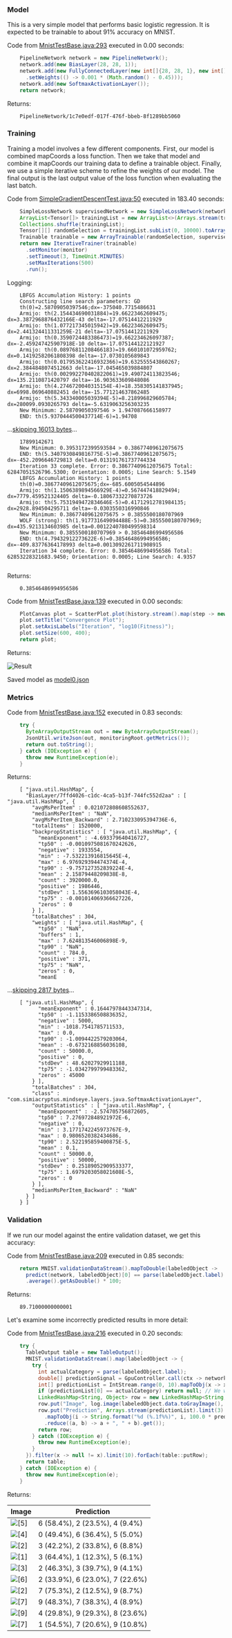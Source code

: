 ### Model
This is a very simple model that performs basic logistic regression. It is expected to be trainable to about 91% accuracy on MNIST.

Code from [MnistTestBase.java:293](../../../../../../../src/test/java/com/simiacryptus/mindseye/opt/MnistTestBase.java#L293) executed in 0.00 seconds: 
```java
    PipelineNetwork network = new PipelineNetwork();
    network.add(new BiasLayer(28, 28, 1));
    network.add(new FullyConnectedLayer(new int[]{28, 28, 1}, new int[]{10})
      .setWeights(() -> 0.001 * (Math.random() - 0.45)));
    network.add(new SoftmaxActivationLayer());
    return network;
```

Returns: 

```
    PipelineNetwork/1c7e0edf-017f-476f-bbeb-8f1289bb5060
```



### Training
Training a model involves a few different components. First, our model is combined mapCoords a loss function. Then we take that model and combine it mapCoords our training data to define a trainable object. Finally, we use a simple iterative scheme to refine the weights of our model. The final output is the last output value of the loss function when evaluating the last batch.

Code from [SimpleGradientDescentTest.java:50](../../../../../../../src/test/java/com/simiacryptus/mindseye/opt/trainable/SimpleGradientDescentTest.java#L50) executed in 183.40 seconds: 
```java
    SimpleLossNetwork supervisedNetwork = new SimpleLossNetwork(network, new EntropyLossLayer());
    ArrayList<Tensor[]> trainingList = new ArrayList<>(Arrays.stream(trainingData).collect(Collectors.toList()));
    Collections.shuffle(trainingList);
    Tensor[][] randomSelection = trainingList.subList(0, 10000).toArray(new Tensor[][]{});
    Trainable trainable = new ArrayTrainable(randomSelection, supervisedNetwork);
    return new IterativeTrainer(trainable)
      .setMonitor(monitor)
      .setTimeout(3, TimeUnit.MINUTES)
      .setMaxIterations(500)
      .run();
```
Logging: 
```
    LBFGS Accumulation History: 1 points
    Constructing line search parameters: GD
    th(0)=2.58709050397546;dx=-375040.7715486631
    Armijo: th(2.154434690031884)=19.66223462609475; dx=3.3872968876432166E-43 delta=-17.07514412211929
    Armijo: th(1.077217345015942)=19.66223462609475; dx=2.441324411331259E-21 delta=-17.07514412211929
    Armijo: th(0.3590724483386473)=19.662234626097387; dx=-2.459247425907918E-10 delta=-17.075144122121927
    Armijo: th(0.08976811208466183)=19.660101072959762; dx=0.14192582061808398 delta=-17.0730105689843
    Armijo: th(0.017953622416932366)=19.632555543860267; dx=2.3844848074512663 delta=-17.045465039884807
    Armijo: th(0.002992270402822061)=19.490724113823546; dx=135.2110871420797 delta=-16.903633609848086
    Armijo: th(4.2746720040315154E-4)=18.358305141837945; dx=6998.069640882451 delta=-15.771214637862485
    Armijo: th(5.343340005039394E-5)=8.218996829605784; dx=280099.0930265793 delta=-5.6319063256303235
    New Minimum: 2.58709050397546 > 1.947087666158977
    END: th(5.9370444500437714E-6)=1.94708
```
...[skipping 16013 bytes](etc/181.txt)...
```
    17899142671
    New Minimum: 0.3953172399593584 > 0.38677409612075675
    END: th(5.3407930849816775E-5)=0.38677409612075675; dx=-452.2096646729813 delta=0.013191761737744334
    Iteration 33 complete. Error: 0.38677409612075675 Total: 62847051526796.5300; Orientation: 0.0005; Line Search: 5.1549
    LBFGS Accumulation History: 1 points
    th(0)=0.38677409612075675;dx=-685.6005054544896
    Armijo: th(1.1506389894566929E-4)=0.567447418829494; dx=7779.459521324405 delta=-0.18067332270873726
    Armijo: th(5.7531949472834646E-5)=0.41712912781984135; dx=2928.894504295711 delta=-0.0303550316990846
    New Minimum: 0.38677409612075675 > 0.3855500180707969
    WOLF (strong): th(1.917731649094488E-5)=0.3855500180707969; dx=435.9213134603985 delta=0.0012240780499598314
    New Minimum: 0.3855500180707969 > 0.38546486994956586
    END: th(4.79432912273622E-6)=0.38546486994956586; dx=-409.83776364178993 delta=0.0013092261711908915
    Iteration 34 complete. Error: 0.38546486994956586 Total: 62853228321683.9450; Orientation: 0.0005; Line Search: 4.9357
    
```

Returns: 

```
    0.38546486994956586
```



Code from [MnistTestBase.java:139](../../../../../../../src/test/java/com/simiacryptus/mindseye/opt/MnistTestBase.java#L139) executed in 0.00 seconds: 
```java
    PlotCanvas plot = ScatterPlot.plot(history.stream().map(step -> new double[]{step.iteration, Math.log10(step.point.getMean())}).toArray(i -> new double[i][]));
    plot.setTitle("Convergence Plot");
    plot.setAxisLabels("Iteration", "log10(Fitness)");
    plot.setSize(600, 400);
    return plot;
```

Returns: 

![Result](etc/test.840.png)



Saved model as [model0.json](etc/model0.json)

### Metrics
Code from [MnistTestBase.java:152](../../../../../../../src/test/java/com/simiacryptus/mindseye/opt/MnistTestBase.java#L152) executed in 0.83 seconds: 
```java
    try {
      ByteArrayOutputStream out = new ByteArrayOutputStream();
      JsonUtil.writeJson(out, monitoringRoot.getMetrics());
      return out.toString();
    } catch (IOException e) {
      throw new RuntimeException(e);
    }
```

Returns: 

```
    [ "java.util.HashMap", {
      "BiasLayer/7ffd4026-c1dc-4ca5-b13f-744fc552d2aa" : [ "java.util.HashMap", {
        "avgMsPerItem" : 0.021072808608552637,
        "medianMsPerItem" : "NaN",
        "avgMsPerItem_Backward" : 2.710233095394736E-6,
        "totalItems" : 1520000,
        "backpropStatistics" : [ "java.util.HashMap", {
          "meanExponent" : -4.693379640416727,
          "tp50" : -0.0010975081670242626,
          "negative" : 1933554,
          "min" : -7.532213916815645E-4,
          "max" : 6.976929394474374E-4,
          "tp90" : -9.757127352839224E-4,
          "mean" : 2.15879448209838E-8,
          "count" : 3920000.0,
          "positive" : 1986446,
          "stdDev" : 1.5563696103058043E-4,
          "tp75" : -0.001014069366627226,
          "zeros" : 0
        } ],
        "totalBatches" : 304,
        "weights" : [ "java.util.HashMap", {
          "tp50" : "NaN",
          "buffers" : 1,
          "max" : 7.624813546006898E-9,
          "tp90" : "NaN",
          "count" : 784.0,
          "positive" : 371,
          "tp75" : "NaN",
          "zeros" : 0,
          "meanE
```
...[skipping 2817 bytes](etc/182.txt)...
```
    [ "java.util.HashMap", {
          "meanExponent" : 0.16447978443347314,
          "tp50" : -1.1153386508836352,
          "negative" : 5000,
          "min" : -1018.7541785711533,
          "max" : 0.0,
          "tp90" : -1.0094422579203064,
          "mean" : -0.6732168856036108,
          "count" : 50000.0,
          "positive" : 0,
          "stdDev" : 48.62027929911188,
          "tp75" : -1.0342799799483362,
          "zeros" : 45000
        } ],
        "totalBatches" : 304,
        "class" : "com.simiacryptus.mindseye.layers.java.SoftmaxActivationLayer",
        "outputStatistics" : [ "java.util.HashMap", {
          "meanExponent" : -2.574705756872605,
          "tp50" : 7.276972848921972E-6,
          "negative" : 0,
          "min" : 3.1771742245973767E-9,
          "max" : 0.9806520382434686,
          "tp90" : 2.522195859400875E-5,
          "mean" : 0.1,
          "count" : 50000.0,
          "positive" : 50000,
          "stdDev" : 0.25189052909533377,
          "tp75" : 1.6979203058021608E-5,
          "zeros" : 0
        } ],
        "medianMsPerItem_Backward" : "NaN"
      } ]
    } ]
```



### Validation
If we run our model against the entire validation dataset, we get this accuracy:

Code from [MnistTestBase.java:209](../../../../../../../src/test/java/com/simiacryptus/mindseye/opt/MnistTestBase.java#L209) executed in 0.85 seconds: 
```java
    return MNIST.validationDataStream().mapToDouble(labeledObject ->
      predict(network, labeledObject)[0] == parse(labeledObject.label) ? 1 : 0)
      .average().getAsDouble() * 100;
```

Returns: 

```
    89.71000000000001
```



Let's examine some incorrectly predicted results in more detail:

Code from [MnistTestBase.java:216](../../../../../../../src/test/java/com/simiacryptus/mindseye/opt/MnistTestBase.java#L216) executed in 0.20 seconds: 
```java
    try {
      TableOutput table = new TableOutput();
      MNIST.validationDataStream().map(labeledObject -> {
        try {
          int actualCategory = parse(labeledObject.label);
          double[] predictionSignal = GpuController.call(ctx -> network.eval(ctx, labeledObject.data).getData().get(0).getData());
          int[] predictionList = IntStream.range(0, 10).mapToObj(x -> x).sorted(Comparator.comparing(i -> -predictionSignal[i])).mapToInt(x -> x).toArray();
          if (predictionList[0] == actualCategory) return null; // We will only examine mispredicted rows
          LinkedHashMap<String, Object> row = new LinkedHashMap<String, Object>();
          row.put("Image", log.image(labeledObject.data.toGrayImage(), labeledObject.label));
          row.put("Prediction", Arrays.stream(predictionList).limit(3)
            .mapToObj(i -> String.format("%d (%.1f%%)", i, 100.0 * predictionSignal[i]))
            .reduce((a, b) -> a + ", " + b).get());
          return row;
        } catch (IOException e) {
          throw new RuntimeException(e);
        }
      }).filter(x -> null != x).limit(10).forEach(table::putRow);
      return table;
    } catch (IOException e) {
      throw new RuntimeException(e);
    }
```

Returns: 

Image | Prediction
----- | ----------
![[5]](etc/test.841.png) | 6 (58.4%), 2 (23.5%), 4 (9.4%) 
![[4]](etc/test.842.png) | 0 (49.4%), 6 (36.4%), 5 (5.0%) 
![[2]](etc/test.843.png) | 3 (42.2%), 2 (33.8%), 6 (8.8%) 
![[1]](etc/test.844.png) | 3 (64.4%), 1 (12.3%), 5 (6.1%) 
![[3]](etc/test.845.png) | 2 (46.3%), 3 (39.7%), 9 (4.1%) 
![[6]](etc/test.846.png) | 2 (33.9%), 6 (23.0%), 7 (22.6%)
![[2]](etc/test.847.png) | 7 (75.3%), 2 (12.5%), 9 (8.7%) 
![[7]](etc/test.848.png) | 9 (48.3%), 7 (38.3%), 4 (8.9%) 
![[9]](etc/test.849.png) | 4 (29.8%), 9 (29.3%), 8 (23.6%)
![[7]](etc/test.850.png) | 1 (54.5%), 7 (20.6%), 9 (10.8%)




